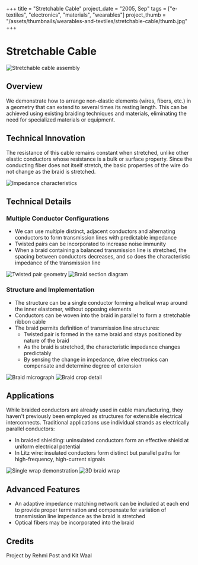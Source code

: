 +++
title = "Stretchable Cable"
project_date = "2005, Sep"
tags = ["e-textiles", "electronics", "materials", "wearables"]
project_thumb = "/assets/thumbnails/wearables-and-textiles/stretchable-cable/thumb.jpg"
+++

# Stretchable Cable

![Stretchable cable assembly](2.stretchable-cable-assembly.jpg)

## Overview

We demonstrate how to arrange non-elastic elements (wires, fibers, etc.) in a geometry that can extend to several times its resting length. This can be achieved using existing braiding techniques and materials, eliminating the need for specialized materials or equipment.

## Technical Innovation

The resistance of this cable remains constant when stretched, unlike other elastic conductors whose resistance is a bulk or surface property. Since the conducting fiber does not itself stretch, the basic properties of the wire do not change as the braid is stretched.

![Impedance characteristics](1.impedance.gif)

## Technical Details

### Multiple Conductor Configurations
- We can use multiple distinct, adjacent conductors and alternating conductors to form transmission lines with predictable impedance
- Twisted pairs can be incorporated to increase noise immunity
- When a braid containing a balanced transmission line is stretched, the spacing between conductors decreases, and so does the characteristic impedance of the transmission line

![Twisted pair geometry](2.twisted_pair_geometry.jpg)
![Braid section diagram](3.braid_section.gif)

### Structure and Implementation
- The structure can be a single conductor forming a helical wrap around the inner elastomer, without opposing elements
- Conductors can be woven into the braid in parallel to form a stretchable ribbon cable
- The braid permits definition of transmission line structures:
  - Twisted pair is formed in the same braid and stays positioned by nature of the braid
  - As the braid is stretched, the characteristic impedance changes predictably
  - By sensing the change in impedance, drive electronics can compensate and determine degree of extension

![Braid micrograph](4.braid_micrograph.jpg)
![Braid crop detail](5.braid_crop.jpg)

## Applications

While braided conductors are already used in cable manufacturing, they haven't previously been employed as structures for extensible electrical interconnects. Traditional applications use individual strands as electrically parallel conductors:
- In braided shielding: uninsulated conductors form an effective shield at uniform electrical potential
- In Litz wire: insulated conductors form distinct but parallel paths for high-frequency, high-current signals

![Single wrap demonstration](8.Stretch-single-wrap.jpg)
![3D braid wrap](9.3D_braid_wrap.jpg)

## Advanced Features

- An adaptive impedance matching network can be included at each end to provide proper termination and compensate for variation of transmission line impedance as the braid is stretched
- Optical fibers may be incorporated into the braid

## Credits

Project by Rehmi Post and Kit Waal